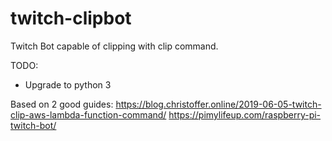 # twitch-clipbot
Twitch Bot capable of clipping with clip command.



TODO:
- Upgrade to python 3


Based on 2 good guides:
https://blog.christoffer.online/2019-06-05-twitch-clip-aws-lambda-function-command/
https://pimylifeup.com/raspberry-pi-twitch-bot/
